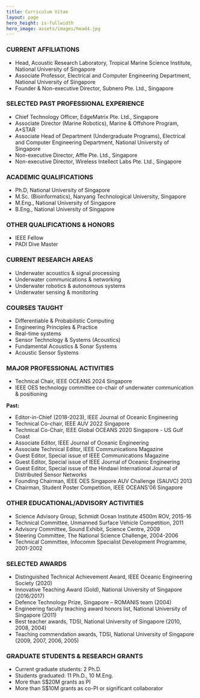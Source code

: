 ```yaml
---
title: Curriculum Vitae
layout: page
hero_height: is-fullwidth
hero_image: assets/images/head4.jpg
---
```


### CURRENT AFFILIATIONS

* Head, Acoustic Research Laboratory, Tropical Marine Science Institute, National University of Singapore
* Associate Professor, Electrical and Computer Engineering Department, National University of Singapore
* Founder & Non-executive Director, Subnero Pte. Ltd., Singapore

### SELECTED PAST PROFESSIONAL EXPERIENCE

* Chief Technology Officer, EdgeMatrix Pte. Ltd., Singapore
* Associate Director (Marine Robotics), Marine & Offshore Program, A*STAR
* Associate Head of Department (Undergraduate Programs), Electrical and Computer Engineering Department, National University of Singapore
* Non-executive Director, Affle Pte. Ltd., Singapore
* Non-executive Director, Wireless Intellect Labs Pte. Ltd., Singapore

### ACADEMIC QUALIFICATIONS

* Ph.D, National University of Singapore
* M.Sc. (Bioinformatics), Nanyang Technological University, Singapore
* M.Eng., National University of Singapore
* B.Eng., National University of Singapore

### OTHER QUALIFICATIONS & HONORS

* IEEE Fellow
* PADI Dive Master

### CURRENT RESEARCH AREAS

* Underwater acoustics & signal processing
* Underwater communications & networking
* Underwater robotics & autonomous systems
* Underwater sensing & monitoring

### COURSES TAUGHT

* Differentiable & Probabilistic Computing
* Engineering Principles & Practice
* Real-time systems
* Sensor Technology & Systems (Acoustics)
* Fundamental Acoustics & Sonar Systems
* Acoustic Sensor Systems

### MAJOR PROFESSIONAL ACTIVITIES

* Technical Chair, IEEE OCEANS 2024 Singapore
* IEEE OES technology committee co-chair of underwater communication & positioning

**Past:**

* Editor-in-Chief (2018-2023), IEEE Journal of Oceanic Engineering
* Technical Co-chair, IEEE AUV 2022 Singapore
* Technical Co-Chair, IEEE Global OCEANS 2020 Singapore - US Gulf Coast
* Associate Editor, IEEE Journal of Oceanic Engineering
* Associate Technical Editor, IEEE Communications Magazine
* Guest Editor, Special issue of IEEE Communications Magazine
* Guest Editor, Special issue of IEEE Journal of Oceanic Engineering
* Guest Editor, Special issue of the Hindawi International Journal of Distributed Sensor Networks
* Founding Chairman, IEEE OES Singapore AUV Challenge (SAUVC) 2013
* Chairman, Student Poster Competition, IEEE OCEANS'06 Singapore

### OTHER EDUCATIONAL/ADVISORY ACTIVITIES

* Science Advisory Group, Schmidt Ocean Institute 4500m ROV, 2015-16
* Technical Committee, Unmanned Surface Vehicle Competition, 2011
* Advisory Committee, Sound Exhibit, Science Centre, 2009
* Steering Committee, The National Science Challenge, 2004-2006
* Technical Committee, Infocomm Specialist Development Programme, 2001-2002

### SELECTED AWARDS

* Distinguished Technical Achievement Award, IEEE Oceanic Engineering Society (2020)
* Innovative Teaching Award (Gold), National University of Singapore (2016/2017)
* Defence Technology Prize, Singapore – ROMANIS team (2004)
* Engineering faculty teaching award honors list, National University of Singapore (2011)
* Best teacher awards, TDSI, National University of Singapore (2010, 2008, 2004)
* Teaching commendation awards, TDSI, National University of Singapore (2009, 2007, 2006, 2005)

### GRADUATE STUDENTS & RESEARCH GRANTS

* Current graduate students: 2 Ph.D.
* Students graduated: 11 Ph.D., 10 M.Eng.
* More than S$20M grants as PI
* More than S$10M grants as co-PI or significant collaborator
